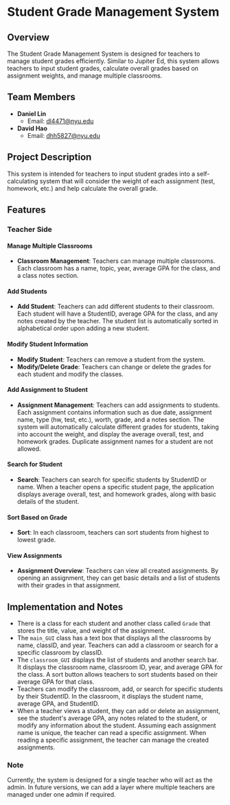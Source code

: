 # Student Grade Management System

## Overview
The Student Grade Management System is designed for teachers to manage student grades efficiently. Similar to Jupiter Ed, this system allows teachers to input student grades, calculate overall grades based on assignment weights, and manage multiple classrooms.

## Team Members
- **Daniel Lin**
  - Email: dl4471@nyu.edu
- **David Hao**
  - Email: dhh5827@nyu.edu

## Project Description
This system is intended for teachers to input student grades into a self-calculating system that will consider the weight of each assignment (test, homework, etc.) and help calculate the overall grade.

## Features

### Teacher Side

#### Manage Multiple Classrooms
- **Classroom Management**: Teachers can manage multiple classrooms. Each classroom has a name, topic, year, average GPA for the class, and a class notes section.

#### Add Students
- **Add Student**: Teachers can add different students to their classroom. Each student will have a StudentID, average GPA for the class, and any notes created by the teacher. The student list is automatically sorted in alphabetical order upon adding a new student.

#### Modify Student Information
- **Modify Student**: Teachers can remove a student from the system.
- **Modify/Delete Grade**: Teachers can change or delete the grades for each student and modify the classes.

#### Add Assignment to Student
- **Assignment Management**: Teachers can add assignments to students. Each assignment contains information such as due date, assignment name, type (hw, test, etc.), worth, grade, and a notes section. The system will automatically calculate different grades for students, taking into account the weight, and display the average overall, test, and homework grades. Duplicate assignment names for a student are not allowed.

#### Search for Student
- **Search**: Teachers can search for specific students by StudentID or name. When a teacher opens a specific student page, the application displays average overall, test, and homework grades, along with basic details of the student.

#### Sort Based on Grade
- **Sort**: In each classroom, teachers can sort students from highest to lowest grade.

#### View Assignments
- **Assignment Overview**: Teachers can view all created assignments. By opening an assignment, they can get basic details and a list of students with their grades in that assignment.

## Implementation and Notes
- There is a class for each student and another class called `Grade` that stores the title, value, and weight of the assignment.
- The `main_GUI` class has a text box that displays all the classrooms by name, classID, and year. Teachers can add a classroom or search for a specific classroom by classID.
- The `classroom_GUI` displays the list of students and another search bar. It displays the classroom name, classroom ID, year, and average GPA for the class. A sort button allows teachers to sort students based on their average GPA for that class.
- Teachers can modify the classroom, add, or search for specific students by their StudentID. In the classroom, it displays the student name, average GPA, and StudentID.
- When a teacher views a student, they can add or delete an assignment, see the student's average GPA, any notes related to the student, or modify any information about the student. Assuming each assignment name is unique, the teacher can read a specific assignment. When reading a specific assignment, the teacher can manage the created assignments.

### Note
Currently, the system is designed for a single teacher who will act as the admin. In future versions, we can add a layer where multiple teachers are managed under one admin if required.
